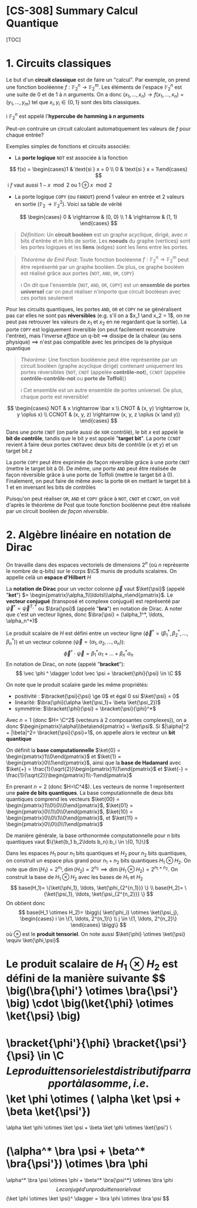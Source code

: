# [CS-308] Summary Calcul Quantique

[TOC]

$$
\newcommand{\bra}[1]{<#1|}
\newcommand{\ket}[1]{|#1>}
\newcommand{\bracket}[2]{\, <#1|#2> \,}
$$

# 1.	Circuits classiques

Le but d'un **circuit classique** est de faire un "calcul". Par exemple, on prend une fonction booléenne $f: \mathbb F_2^n \rightarrow \mathbb F_2^m$. Les éléments de l'espace $\mathbb F_2^n$ est une suite de $0$ et de $1$ à $n$ arguments. On a donc $(x_1, ..., x_n) \rightarrow f(x_1, ..., x_n)=(y_1, ..., y_m)$ tel que $x_i, y_i \in \{0, 1\}$ sont des bits classiques.

:information_source: $\mathbb F_2^n$ est appelé l'**hypercube de hamming à $n$ arguments**

Peut-on contruire un circuit calculant automatiquement les valeurs de $f$ pour chaque entrée?



Exemples simples de fonctions et circuits associés:

- La **porte logique** `NOT` est associée à la fonction

$$
f(x) = \begin{cases}1 & \text{si } x = 0 \\ 0 & \text{si } x = 1\end{cases}
$$
​		:information_source: $f$ vaut aussi $1-x\mod 2$ ou $1 \oplus x \mod 2$ 

- La porte logique `COPY` (ou `FANOUT`) prend 1 valeur en entrée et 2 valeurs en sortie ($\mathbb F_2 \rightarrow \mathbb F_2^2$). Voici sa table de vérité 

$$
\begin{cases}
	0 & \rightarrow & (0, 0) \\
  1 & \rightarrow & (1, 1)
\end{cases}
$$


> *Définition*: Un **circuit booléen** est un graphe acyclique, dirigé, avec $n$ bits d'entrée et $m$ bits de sortie. Les **noeuds** du graphe (vertices) sont les portes logiques et les **liens** (edges) sont les liens entre les portes.

> *Théorème de Emil Post*: Toute fonction booléenne $f: \mathbb F_2^n \rightarrow \mathbb F_2^m$ peut être représenté par un graphe booléen. De plus, ce graphe booléen est réalisé grâce aux portes {`NOT`, `AND`, `OR`, `COPY`}
>
> :information_source: On dit que l'ensemble {`NOT`, `AND`, `OR`, `COPY`} est un **ensemble de portes universel** car on peut réaliser n'importe que circuit booléean avec ces portes seulement



Pour les circuits quantiques, les portes `AND`, `OR` et `COPY` ne se généralisent pas car elles ne sont pas **réversibles** (e.g. s'il on a $x_1 \and x_2 = 1$, on ne peut pas retrouver les valeurs de $x_1$ et $x_2$ en ne regardant que la sortie). La porte `COPY` est logiquement inversible (on peut facilement reconstruire l'entrée), mais l'inverse *efface* un q-bit $\implies$ dissipe de la chaleur (au sens physique) $\implies$ n'est pas compatible avec les principes de la physique quantique

> *Théorème*: Une fonction booléenne peut être représentée par un circuit booléen (graphe acyclique dirigé) contenant uniquement les portes réversibles {`NOT`, `CNOT` (appelée **contrôle-not**), `CCNOT` (appelée **contrôle-contrôle-not** ou **porte de Toffoli**)}
>
> :information_source: Cet ensemble est un autre ensemble de portes universel. De plus, chaque porte est reversible!

$$
\begin{cases}
NOT 	& x \rightarrow \bar x \\
CNOT 	& (x, y) \rightarrow (x, y \oplus x) \\
CCNOT & (x, y, z) \rightarrow (x, y, z \oplus (x \and y))
\end{cases}
$$

Dans une porte `CNOT` (on parle aussi de `XOR` contrôlé), le bit $x$ est appelé le **bit de contrôle**, tandis que le bit $y$ est appelé "**target bit**". La porte `CCNOT` revient à faire deux portes `CNOT`avec deux bits de contrôle ($x$ et $y$) et un target bit $z$

La porte `COPY` peut être exprimée de façon réversible grâce à une porte `CNOT` (mettre le target bit à $0$). De même, une porte `AND` peut être réalisée de façon réversible grâce à une porte de Toffoli (mettre le target bit à $0$). Finalement, on peut faire de même avec la porte `OR` en mettant le target bit à $1$ et en inversant les bits de contrôles

Puisqu'on peut réaliser `OR`, `AND` et `COPY` grâce à `NOT`, `CNOT` et `CCNOT`, on voit d'après le théorème de Post que toute fonction booléenne peut être réalisée par un circuit booléen *de façon réversible*.



# 2.	Algèbre linéaire en notation de Dirac

On travaille dans des espaces vectoriels de dimensions $2^n$ (où $n$ représente le nombre de q-bits) sur le corps $\C$ munis de produits scalaires. On appelle celà un **espace d'Hilbert** $H$

La **notation de Dirac** pour un vector colonne $\vec \psi$ vaut $\ket{\psi}$ (appelé "**ket**") $= \begin{pmatrix}\alpha_1\\\ldots\\\alpha_n\end{pmatrix}$. Le **vecteur conjugué** (transposé et complexe conjugué) est représenté par $\vec \psi ^ \dagger = \vec \psi ^ {T, *}$ ou $\bra{\psi}$ (appelé "**bra**") en notation de Dirac. A noter que c'est un vecteur lignes, donc $\bra{\psi} = (\alpha_1^*, \ldots, \alpha_n^*)$

Le produit scalaire de $H$ est défini entre un vecteur ligne ($\vec \phi ^ \dagger = (\beta_1^*, \beta_2^*, \ldots, \beta_n^*)$) et un vecteur colonne ($\vec \psi = (\alpha_1, \alpha_2, \ldots, \alpha_n)$):
$$
\vec \phi ^ \dagger \cdot \vec \psi = \beta_1^* \alpha_1 + \ldots + \beta_n^* \alpha_n
$$
En notation de Dirac, on note (appelé "**bracket**"):
$$
\vec \phi ^ \dagger \cdot \vec \psi = \bracket{\phi}{\psi} \in \C
$$

On note que le produit scalaire garde les même propriétés:

- positivité : $\bracket{\psi}{\psi} \ge 0$ et égal 0 ssi $\ket{\psi} = 0$
- linéarité: $\bra{\phi}(\alpha \ket{\psi_1}+ \beta \ket{\psi_2})$
- symmétrie: $\bracket{\phi}{\psi} = \bracket{\psi}{\phi}^*$



Avec $n=1$ (donc $H= \C^2$ (vecteurs à 2 composantes complexes)), on a donc $\begin{pmatrix}\alpha\\\beta\end{pmatrix} = \ket\psi$. Si $|\alpha|^2 + |\beta|^2= \bracket{\psi}{\psi}=1$, on appelle alors le vecteur un **bit quantique**

On définit la **base computationnelle** $\ket{0} = \begin{pmatrix}1\\0\end{pmatrix}$ et $\ket{1} = \begin{pmatrix}0\\1\end{pmatrix}$, ainsi que la **base de Hadamard** avec $\ket{+} = \frac{1}{\sqrt{2}}\begin{pmatrix}1\\1\end{pmatrix}$ et $\ket{-} = \frac{1}{\sqrt{2}}\begin{pmatrix}1\\-1\end{pmatrix}$

En prenant $n=2$ (donc $H=\C^4$). Les vecteurs de norme 1 représentent une **paire de bits quantiques**. La base computationnelle de deux bits quantiques comprend les vecteurs $\ket{00} = \begin{pmatrix}1\\0\\0\\0\end{pmatrix}$, $\ket{01} = \begin{pmatrix}0\\1\\0\\0\end{pmatrix}$, $\ket{10} = \begin{pmatrix}0\\0\\1\\0\end{pmatrix}$, et $\ket{11} = \begin{pmatrix}0\\0\\0\\1\end{pmatrix}$

De manière générale, la base orthonormée computationnelle pour $n$ bits quantiques vaut $\{\ket{b_1 b_2\ldots b_n}:b_i \in \{0, 1\}\}$



Dans les espaces $H_1$ pour $n_1$ bits quantiques et $H_2$ pour $n_2$ bits quantiques, on construit un espace plus grand pour $n_1+n_2$ bits quantiques $H_1 \otimes H_2$. On note que $\dim(H_1)=2^{n_1}, \dim(H_2)=2^{n_2} \implies \dim(H_1 \otimes H_2)=2^{n_1+n_2}$. On construit la base de $H_1 \otimes H_2$ avec les bases de $H_1$ et $H_2$
$$
base(H_1)= \{\ket{\phi_1}, \ldots, \ket{\phi_{2^{n_1}}} \} \\
base(H_2)= \{\ket{\psi_1}, \ldots, \ket{\psi_{2^{n_2}}} \}
$$
On obtient donc
$$
base(H_1 \otimes H_2)= 
\bigg\{
	\ket{\phi_i} \otimes \ket{\psi_j}, 
	\begin{cases}
		i \in \{1, \ldots, 2^{n_1}\} \\
    j \in \{1, \ldots, 2^{n_2}\}
	\end{cases}
\bigg\}
$$
où $\otimes$ est le **produit tensoriel**. On note aussi $\ket{\phi} \otimes \ket{\psi} \equiv \ket{\phi,\psi}$

Le produit scalaire de $H_1 \otimes H_2$ est défini de la manière suivante
$$
\big(\bra{\phi'} \otimes \bra{\psi'} \big) 
\cdot 
\big(\ket{\phi} \otimes \ket{\psi} \big)
=
\bracket{\phi'}{\phi} \bracket{\psi'}{\psi} 
\in \C
$$
Le produit tensoriel est distributif par rapport à la somme, i.e.
$$
\ket \phi \otimes ( \alpha \ket \psi + \beta \ket{\psi'})
=
\alpha \ket \phi \otimes \ket \psi + \beta \ket \phi \otimes \ket{\psi'} \\

(\alpha^* \bra \psi + \beta^* \bra{\psi'}) \otimes \bra \phi
=
\alpha^* \bra \psi \otimes \phi + \beta^* \bra{\psi^*} \otimes \bra \phi
$$
 Le conjugé d'un produit tensoriel vaut
$$
(\ket \phi \otimes \ket \psi)^ \dagger = \bra \phi \otimes \bra \psi
$$
